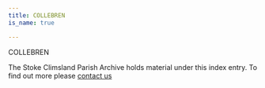 ```yaml
---
title: COLLEBREN
is_name: true

---
```


COLLEBREN


The Stoke Climsland Parish Archive holds material under this index entry. To find out more please [contact us](/contact/)

